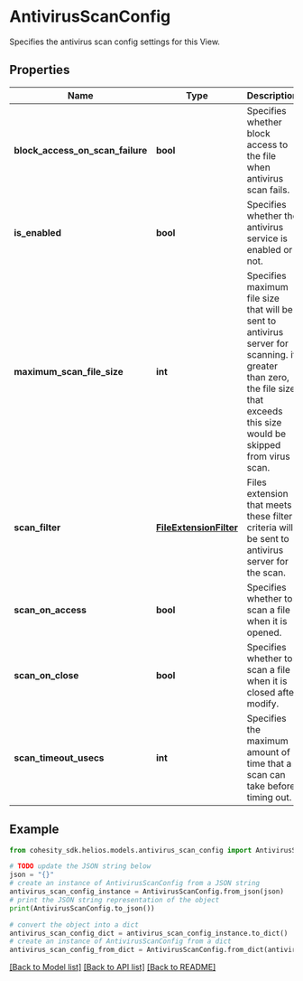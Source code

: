 # AntivirusScanConfig

Specifies the antivirus scan config settings for this View.

## Properties

Name | Type | Description | Notes
------------ | ------------- | ------------- | -------------
**block_access_on_scan_failure** | **bool** | Specifies whether block access to the file when antivirus scan fails. | [optional] 
**is_enabled** | **bool** | Specifies whether the antivirus service is enabled or not. | [optional] 
**maximum_scan_file_size** | **int** | Specifies maximum file size that will be sent to antivirus server for scanning. if greater than zero, the file size that exceeds this size would be skipped from virus scan. | [optional] 
**scan_filter** | [**FileExtensionFilter**](FileExtensionFilter.md) | Files extension that meets these filter criteria will be sent to antivirus server for the scan. | [optional] 
**scan_on_access** | **bool** | Specifies whether to scan a file when it is opened. | [optional] 
**scan_on_close** | **bool** | Specifies whether to scan a file when it is closed after modify. | [optional] 
**scan_timeout_usecs** | **int** | Specifies the maximum amount of time that a scan can take before timing out. | 

## Example

```python
from cohesity_sdk.helios.models.antivirus_scan_config import AntivirusScanConfig

# TODO update the JSON string below
json = "{}"
# create an instance of AntivirusScanConfig from a JSON string
antivirus_scan_config_instance = AntivirusScanConfig.from_json(json)
# print the JSON string representation of the object
print(AntivirusScanConfig.to_json())

# convert the object into a dict
antivirus_scan_config_dict = antivirus_scan_config_instance.to_dict()
# create an instance of AntivirusScanConfig from a dict
antivirus_scan_config_from_dict = AntivirusScanConfig.from_dict(antivirus_scan_config_dict)
```
[[Back to Model list]](../README.md#documentation-for-models) [[Back to API list]](../README.md#documentation-for-api-endpoints) [[Back to README]](../README.md)


